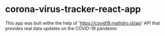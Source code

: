 # corona-virus-tracker-react-app


This app was bult withe the help of 'https://covid19.mathdro.id/api' API that provides real data updates on the COVID-19 pandemic
